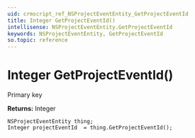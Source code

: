```yaml
---
uid: crmscript_ref_NSProjectEventEntity_GetProjectEventId
title: Integer GetProjectEventId()
intellisense: NSProjectEventEntity.GetProjectEventId
keywords: NSProjectEventEntity, GetProjectEventId
so.topic: reference
---
```


# Integer GetProjectEventId()

Primary key

**Returns:** Integer

```crmscript
NSProjectEventEntity thing;
Integer projectEventId  = thing.GetProjectEventId();
```

